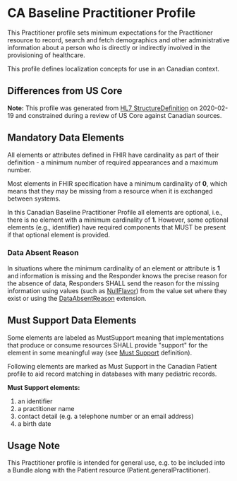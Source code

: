 # CA Baseline Practitioner Profile
This Practitioner profile sets minimum expectations for the Practitioner resource to record, search and fetch demographics and other administrative information about a person who is directly or indirectly involved in the provisioning of healthcare.

This profile defines localization concepts for use in an Canadian context.

## Differences from US Core
**Note:** This profile was generated from [HL7 StructureDefinition](https://www.hl7.org/fhir/practitioner-profile.json) on 2020-02-19 and constrained during a review of US Core against Canadian sources.

## Mandatory Data Elements
All elements or attributes defined in FHIR have cardinality as part of their definition - a minimum number of required appearances and a maximum number.

Most elements in FHIR specification have a minimum cardinality of **0**, which means that they may be missing from a resource when it is exchanged between systems.

In this Canadian Baseline Practitioner Profile all elements are optional, i.e., there is no element with a minimum cardinality of **1**. However, some optional elements (e.g., identifier) have required components that MUST be present if that optional element is provided.

### Data Absent Reason
In situations where the minimum cardinality of an element or attribute is **1** and information is missing and the Responder knows the precise reason for the absence of data, Responders SHALL send the reason for the missing information using values (such as [NullFlavor](https://www.hl7.org/fhir/extension-iso21090-nullflavor.html)) from the value set where they exist or using the [DataAbsentReason](http://hl7.org/fhir/StructureDefinition/data-absent-reason) extension.

## Must Support Data Elements
Some elements are labeled as MustSupport meaning that implementations that produce or consume resources SHALL provide "support" for the element in some meaningful way (see [Must Support](https://build.fhir.org/ig/scratch-fhir-profiles/CA-Core/general-guidance.html#must-support) definition).

Following elements are marked as Must Support in the Canadian Patient profile to aid record matching in databases with many pediatric records.

**Must Support elements:**
1. an identifier
2. a practitioner name
3. contact detail (e.g. a telephone number or an email address)
4. a birth date

## Usage Note
This Practitioner profile is intended for general use, e.g. to be included into a Bundle along with the Patient resource (Patient.generalPractitioner).

